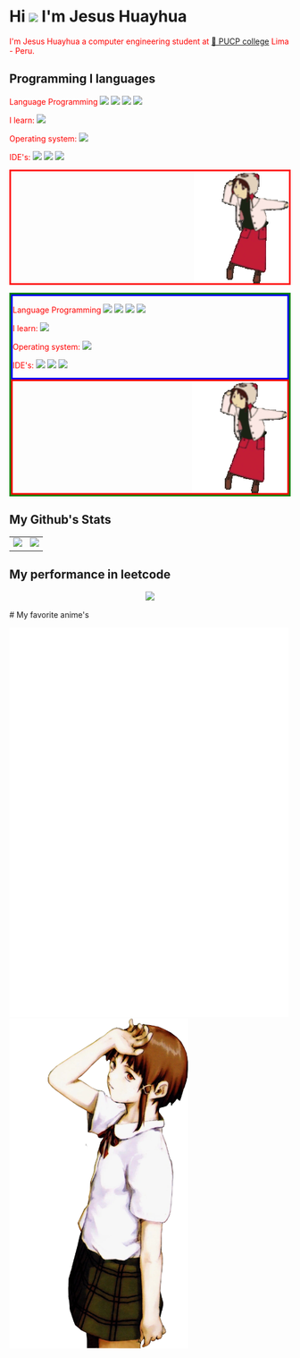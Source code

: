 # Hi ![](https://user-images.githubusercontent.com/18350557/176309783-0785949b-9127-417c-8b55-ab5a4333674e.gif) I'm Jesus Huayhua

I'm Jesus Huayhua a computer engineering student at [:school: PUCP college](https://www.pucp.edu.pe/)  Lima - Peru.

## Programming I languages
<style>
    p{
        color:red;
    }
    .verde{
        
    }
</style>
<p>
    <p align="left" width = "500px">
        <p>Language Programming
            <img src="https://img.shields.io/badge/C-00599C?style=flat-square&logo=c&logoColor=white">
            <img src="https://img.shields.io/badge/C%2B%2B-00599C?style=flat-square&logo=c%2B%2B&logoColor=white">
            <img src="https://img.shields.io/badge/Java-ED8B00?style=flat-square&logo=openjdk&logoColor=white">
            <img src="https://img.shields.io/badge/Python-3776AB?style=flat-square&logo=python&logoColor=white">
        </p>
        <p width = "500px">I learn: <img src="https://img.shields.io/badge/Rust-000000?style=flat&logo=rust&logoColor=white"></p>
        <p width = "500px">Operating system: <img src="https://img.shields.io/badge/Arch_Linux-1793D1?style=flat-square&logo=arch-linux&logoColor=white"></p>
        <p width = "500px">IDE's:
            <picture>
                <img src="https://img.shields.io/badge/NeoVim-%2357A143.svg?&style=flat-square&logo=neovim&logoColor=white">
                <img src="https://img.shields.io/badge/Visual_Studio_Code-0078D4?style=flat-square&logo=visual%20studio%20code&logoColor=white">
                <img src="https://img.shields.io/badge/Notepad++-90E59A.svg?style=flat-square&logo=notepad%2B%2B&logoColor=black">
            </picture>
        </p>
    </p>
    <p align="right" width="320px" style="border-color: red; border-style: solid;">
        <img style="vertical-align:bottom; align:right;"src="img/lain-serial-experiments-lain.gif">
    </p>
</p>

<div width="820" class="verde" style="border-color: green; border-style:solid;">
    <!--Info-->
    <div align="left" class="azul" width="500px" style="border-color: blue; border-style: solid;">
    <p>Language Programming
            <img src="https://img.shields.io/badge/C-00599C?style=flat-square&logo=c&logoColor=white">
            <img src="https://img.shields.io/badge/C%2B%2B-00599C?style=flat-square&logo=c%2B%2B&logoColor=white">
            <img src="https://img.shields.io/badge/Java-ED8B00?style=flat-square&logo=openjdk&logoColor=white">
            <img src="https://img.shields.io/badge/Python-3776AB?style=flat-square&logo=python&logoColor=white">
        </p>
        <p width = "500px">I learn: <img src="https://img.shields.io/badge/Rust-000000?style=flat&logo=rust&logoColor=white"></p>
        <p width = "500px">Operating system: <img src="https://img.shields.io/badge/Arch_Linux-1793D1?style=flat-square&logo=arch-linux&logoColor=white"></p>
        <p width = "500px">IDE's:
            <picture>
                <img src="https://img.shields.io/badge/NeoVim-%2357A143.svg?&style=flat-square&logo=neovim&logoColor=white">
                <img src="https://img.shields.io/badge/Visual_Studio_Code-0078D4?style=flat-square&logo=visual%20studio%20code&logoColor=white">
                <img src="https://img.shields.io/badge/Notepad++-90E59A.svg?style=flat-square&logo=notepad%2B%2B&logoColor=black">
            </picture>
        </p>
    </div>
    <!--GIF-->
    <div align="right" width="320px" class="rojo" style="border-color: red; border-style: solid;">
        <img style="vertical-align:bottom; align:right;"src="img/lain-serial-experiments-lain.gif">
    </div>
</div>


## My Github's Stats

<table style=" margin-left: auto; margin-right: auto; border:none;" width="100%" height="100%" >
    <tr style="border: none;">
        <td style="border: none;"><img style="border: none;"  src="https://github-readme-stats.vercel.app/api?username=errantProgrammer&count_private=true&title_color=6366f1&text_color=14b8a6&icon_color=a855f7&bg_color=181824"></td>
        <td style="border: none;"><img style="border: none;"  src="https://github-readme-stats.vercel.app/api/top-langs/?username=errantProgrammer&layout=compact&count_private=true&title_color=6366f1&text_color=14b8a6&icon_color=a855f7&bg_color=181824"></td>
    </tr>
</table>

## My performance in leetcode

<p align="center">
    <a href="https://leetcode.com/u/errantprogrammer/">
    <picture>
        <img src ="https://leetcard.jacoblin.cool/ErrantProgrammer?theme=dark&font=Noto%20Sans&ext=heatmap">
    </picture>
    </a>
</p>
# My favorite anime's

<p>
    <img width="500px" src="metrics.plugin.personal.anilist.svg" />
    <img width="320px" style="vertical-align:bottom; align:right;" src="img/Iwakura_lain.webp">
</p>